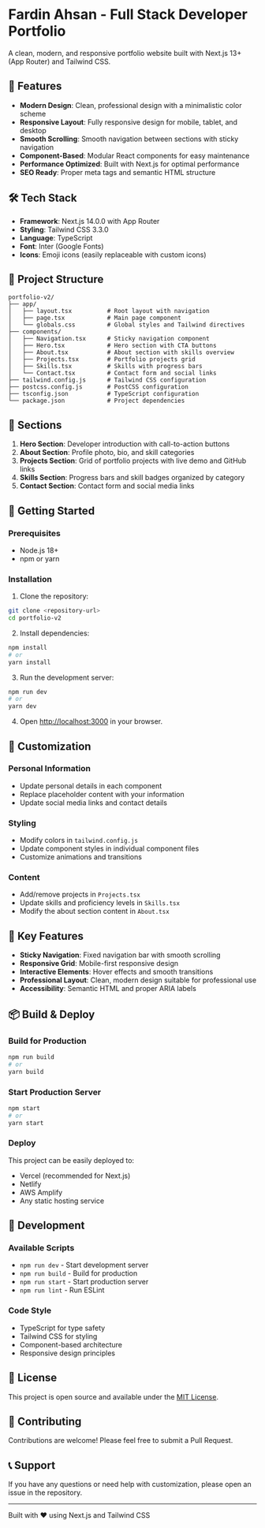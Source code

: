 # Fardin Ahsan - Full Stack Developer Portfolio

A clean, modern, and responsive portfolio website built with Next.js 13+ (App Router) and Tailwind CSS.

## 🚀 Features

- **Modern Design**: Clean, professional design with a minimalistic color scheme
- **Responsive Layout**: Fully responsive design for mobile, tablet, and desktop
- **Smooth Scrolling**: Smooth navigation between sections with sticky navigation
- **Component-Based**: Modular React components for easy maintenance
- **Performance Optimized**: Built with Next.js for optimal performance
- **SEO Ready**: Proper meta tags and semantic HTML structure

## 🛠️ Tech Stack

- **Framework**: Next.js 14.0.0 with App Router
- **Styling**: Tailwind CSS 3.3.0
- **Language**: TypeScript
- **Font**: Inter (Google Fonts)
- **Icons**: Emoji icons (easily replaceable with custom icons)

## 📁 Project Structure

```
portfolio-v2/
├── app/
│   ├── layout.tsx          # Root layout with navigation
│   ├── page.tsx            # Main page component
│   └── globals.css         # Global styles and Tailwind directives
├── components/
│   ├── Navigation.tsx      # Sticky navigation component
│   ├── Hero.tsx            # Hero section with CTA buttons
│   ├── About.tsx           # About section with skills overview
│   ├── Projects.tsx        # Portfolio projects grid
│   ├── Skills.tsx          # Skills with progress bars
│   └── Contact.tsx         # Contact form and social links
├── tailwind.config.js      # Tailwind CSS configuration
├── postcss.config.js       # PostCSS configuration
├── tsconfig.json           # TypeScript configuration
└── package.json            # Project dependencies
```

## 🎨 Sections

1. **Hero Section**: Developer introduction with call-to-action buttons
2. **About Section**: Profile photo, bio, and skill categories
3. **Projects Section**: Grid of portfolio projects with live demo and GitHub links
4. **Skills Section**: Progress bars and skill badges organized by category
5. **Contact Section**: Contact form and social media links

## 🚀 Getting Started

### Prerequisites

- Node.js 18+ 
- npm or yarn

### Installation

1. Clone the repository:
```bash
git clone <repository-url>
cd portfolio-v2
```

2. Install dependencies:
```bash
npm install
# or
yarn install
```

3. Run the development server:
```bash
npm run dev
# or
yarn dev
```

4. Open [http://localhost:3000](http://localhost:3000) in your browser.

## 📱 Customization

### Personal Information
- Update personal details in each component
- Replace placeholder content with your information
- Update social media links and contact details

### Styling
- Modify colors in `tailwind.config.js`
- Update component styles in individual component files
- Customize animations and transitions

### Content
- Add/remove projects in `Projects.tsx`
- Update skills and proficiency levels in `Skills.tsx`
- Modify the about section content in `About.tsx`

## 🎯 Key Features

- **Sticky Navigation**: Fixed navigation bar with smooth scrolling
- **Responsive Grid**: Mobile-first responsive design
- **Interactive Elements**: Hover effects and smooth transitions
- **Professional Layout**: Clean, modern design suitable for professional use
- **Accessibility**: Semantic HTML and proper ARIA labels

## 📦 Build & Deploy

### Build for Production
```bash
npm run build
# or
yarn build
```

### Start Production Server
```bash
npm start
# or
yarn start
```

### Deploy
This project can be easily deployed to:
- Vercel (recommended for Next.js)
- Netlify
- AWS Amplify
- Any static hosting service

## 🔧 Development

### Available Scripts

- `npm run dev` - Start development server
- `npm run build` - Build for production
- `npm run start` - Start production server
- `npm run lint` - Run ESLint

### Code Style

- TypeScript for type safety
- Tailwind CSS for styling
- Component-based architecture
- Responsive design principles

## 📄 License

This project is open source and available under the [MIT License](LICENSE).

## 🤝 Contributing

Contributions are welcome! Please feel free to submit a Pull Request.

## 📞 Support

If you have any questions or need help with customization, please open an issue in the repository.

---

Built with ❤️ using Next.js and Tailwind CSS
